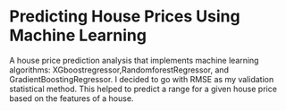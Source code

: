 # Predicting House Prices Using Machine Learning 

A house price prediction analysis that implements machine learning algorithms: XGboostregressor,RandomforestRegressor, and GradientBoostingRegressor. I decided to go with RMSE as my validation statistical method. This helped to predict a range for a given house price based on the features of a house. 
